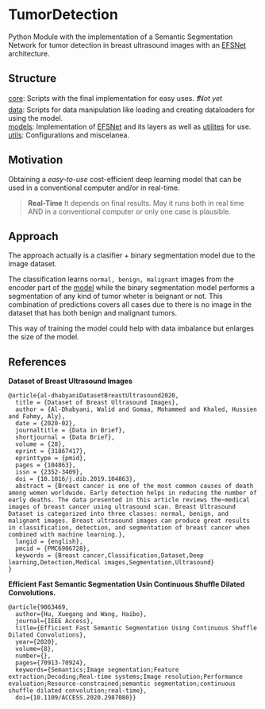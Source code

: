 # TumorDetection

Python Module with the implementation of a Semantic Segmentation Network for tumor detection in 
breast ultrasound images with an [EFSNet](models/efsnet/efsnet.py) architecture.


## Structure

[core](core): Scripts with the final implementation for easy uses. *❗Not yet*  
[data](data): Scripts for data manipulation like loading and creating dataloaders for using the model.  
[models](models): Implementation of [EFSNet](models/efsnet/efsnet.py) and its layers as well as [utilites](models/utils) 
for use.  
[utils](utils): Configurations and miscelanea.


## Motivation

Obtaining a *easy-to-use* cost-efficient deep learning model that can be used in a conventional computer and/or
in real-time.

> **Real-Time**
> It depends on final results. May it runs both in real time AND in a conventional computer or only one 
> case is plausible.


## Approach

The approach actually is a clasifier + binary segmentation model due to the image dataset.

The classification learns `normal, benign, malignant` images from the encoder part of the [model](models/efsnet/efsnet.py)
while the binary segmentation model performs a segmentation of any kind of tumor wheter is beignant or not. This 
combination of predictions covers all cases due to there is no image in the dataset that has both benign and malignant 
tumors.

This way of training the model could help with data imbalance but enlarges the size of the model.


## References

**Dataset of Breast Ultrasound Images**
```
@article{al-dhabyaniDatasetBreastUltrasound2020,
  title = {Dataset of Breast Ultrasound Images},
  author = {Al-Dhabyani, Walid and Gomaa, Mohammed and Khaled, Hussien and Fahmy, Aly},
  date = {2020-02},
  journaltitle = {Data in Brief},
  shortjournal = {Data Brief},
  volume = {28},
  eprint = {31867417},
  eprinttype = {pmid},
  pages = {104863},
  issn = {2352-3409},
  doi = {10.1016/j.dib.2019.104863},
  abstract = {Breast cancer is one of the most common causes of death among women worldwide. Early detection helps in reducing the number of early deaths. The data presented in this article reviews the~medical images of breast cancer using ultrasound scan. Breast Ultrasound Dataset is categorized into three classes: normal, benign, and malignant images. Breast ultrasound images can produce great results in classification, detection, and segmentation of breast cancer when combined with machine learning.},
  langid = {english},
  pmcid = {PMC6906728},
  keywords = {Breast cancer,Classification,Dataset,Deep learning,Detection,Medical images,Segmentation,Ultrasound}
}
```


**Efficient Fast Semantic Segmentation Usin Continuous Shuffle Dilated Convolutions.**
```
@article{9063469,
  author={Hu, Xuegang and Wang, Haibo},
  journal={IEEE Access}, 
  title={Efficient Fast Semantic Segmentation Using Continuous Shuffle Dilated Convolutions}, 
  year={2020},
  volume={8},
  number={},
  pages={70913-70924},
  keywords={Semantics;Image segmentation;Feature extraction;Decoding;Real-time systems;Image resolution;Performance evaluation;Resource-constrained;semantic segmentation;continuous shuffle dilated convolution;real-time},
  doi={10.1109/ACCESS.2020.2987080}}
```


